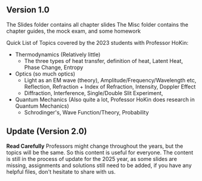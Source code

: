 ## Version 1.0

The Slides folder contains all chapter slides
The Misc folder contains the chapter guides, the mock exam, and some homework

Quick List of Topics covered by the 2023 students with Professor HoKin:
- Thermodynamics (Relatively little)
  - The three types of heat transfer, definition of heat, Latent Heat, Phase Change, Entropy
- Optics (so much optics)
  - Light as an EM wave (theory), Amplitude/Frequency/Wavelength etc, Reflection, Refraction + Index of Refraction, Intensity, Doppler Effect
  - Diffraction, Interference, Single/Double Slit Experiment,
- Quantum Mechanics (Also quite a lot, Professor HoKin does research in Quantum Mechanics)
  - Schrodinger's, Wave Function/Theory, Probability

## Update (Version 2.0)
**Read Carefully**
Professors might change throughout the years, but the topics will be the same. So this content is useful for everyone. 
The content is still in the process of update for the 2025 year, as some slides are missing, assignments and solutions still need to be added, if you have any helpful files, don't hesitate to share with us. 
